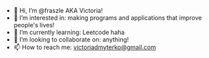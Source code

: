- 👋 Hi, I’m @fraszle AKA Victoria!
- 👀 I’m interested in: making programs and applications that improve people's lives!
- 🌱 I’m currently learning: Leetcode haha
- 💞️ I’m looking to collaborate on: anything!
- 📫 How to reach me: victoriadmyterko@gmail.com

<!---
fraszle/fraszle is a ✨ special ✨ repository because its `README.md` (this file) appears on your GitHub profile.
You can click the Preview link to take a look at your changes.
--->
